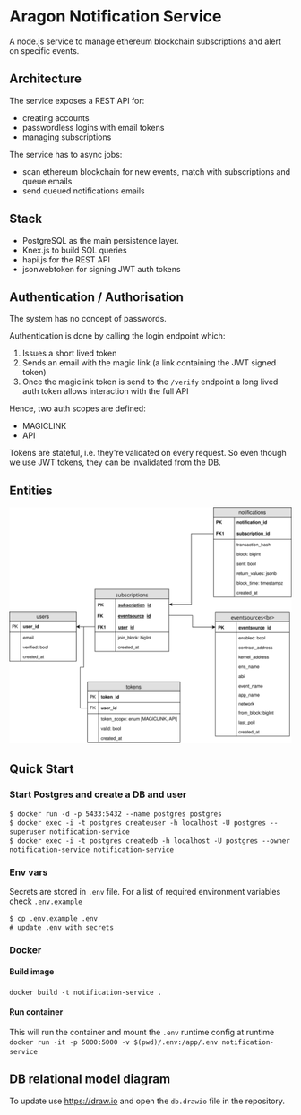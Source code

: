 # Aragon Notification Service

A node.js service to manage ethereum blockchain subscriptions and alert on specific events.

## Architecture

The service exposes a REST API for:

- creating accounts
- passwordless logins with email tokens
- managing subscriptions

The service has to async jobs:

- scan ethereum blockchain for new events, match with subscriptions and queue emails
- send queued notifications emails

## Stack

- PostgreSQL as the main persistence layer.
- Knex.js to build SQL queries
- hapi.js for the REST API
- jsonwebtoken for signing JWT auth tokens

## Authentication / Authorisation

The system has no concept of passwords.

Authentication is done by calling the login endpoint which:

1. Issues a short lived token
2. Sends an email with the magic link (a link containing the JWT signed token)
3. Once the magiclink token is send to the `/verify` endpoint a long lived auth token allows interaction with the full API

Hence, two auth scopes are defined:

- MAGICLINK
- API

Tokens are stateful, i.e. they're validated on every request. So even though we use JWT tokens, they can be invalidated from the DB.

## Entities

![diagram](./db.svg)

## Quick Start

### Start Postgres and create a DB and user

```shell
$ docker run -d -p 5433:5432 --name postgres postgres
$ docker exec -i -t postgres createuser -h localhost -U postgres --superuser notification-service
$ docker exec -i -t postgres createdb -h localhost -U postgres --owner notification-service notification-service
```

### Env vars

Secrets are stored in `.env` file. For a list of required environment variables check `.env.example`

```shell
$ cp .env.example .env
# update .env with secrets
```

### Docker

#### Build image

`docker build -t notification-service .`

#### Run container

This will run the container and mount the `.env` runtime config at runtime
`docker run -it -p 5000:5000 -v $(pwd)/.env:/app/.env notification-service`

## DB relational model diagram

To update use https://draw.io and open the `db.drawio` file in the repository.
